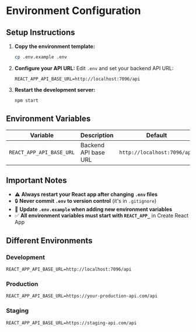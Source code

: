 # Environment Configuration

## Setup Instructions

1. **Copy the environment template:**
   ```bash
   cp .env.example .env
   ```

2. **Configure your API URL:**
   Edit `.env` and set your backend API URL:
   ```env
   REACT_APP_API_BASE_URL=http://localhost:7096/api
   ```

3. **Restart the development server:**
   ```bash
   npm start
   ```

## Environment Variables

| Variable | Description | Default |
|----------|-------------|---------|
| `REACT_APP_API_BASE_URL` | Backend API base URL | `http://localhost:7096/api` |

## Important Notes

- ⚠️ **Always restart your React app after changing `.env` files**
- 🔒 **Never commit `.env` to version control** (it's in `.gitignore`)
- 📝 **Update `.env.example` when adding new environment variables**
- ✅ **All environment variables must start with `REACT_APP_`** in Create React App

## Different Environments

### Development
```env
REACT_APP_API_BASE_URL=http://localhost:7096/api
```

### Production
```env
REACT_APP_API_BASE_URL=https://your-production-api.com/api
```

### Staging
```env
REACT_APP_API_BASE_URL=https://staging-api.com/api
```
